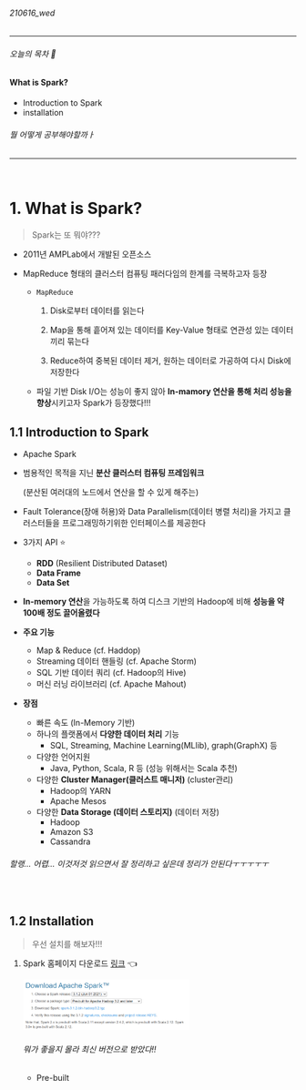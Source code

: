 ###### 210616_wed

<hr>




###### 오늘의 목차 :sparkler:

#### What is Spark?

- Introduction to Spark
- installation

###### 뭘 어떻게 공부해야할까ㅏ

<hr>
<br>


# 1. What is Spark?

> Spark는 또 뭐야???

- 2011년 AMPLab에서 개발된 오픈소스

- MapReduce 형태의 클러스터 컴퓨팅 패러다임의 한계를 극복하고자 등장

  - `MapReduce`

    1. Disk로부터 데이터를 읽는다
    2. Map을 통해 흩어져 있는 데이터를 Key-Value 형태로 연관성 있는 데이터끼리 묶는다

    3. Reduce하여 중복된 데이터 제거, 원하는 데이터로 가공하여 다시 Disk에 저장한다

  - 파일 기반 Disk I/O는 성능이 좋지 않아 **In-mamory 연산을 통해 처리 성능을 향상**시키고자 Spark가 등장했다!!!

## 1.1 Introduction to Spark

- Apache Spark

- 범용적인 목적을 지닌 **분산 클러스터 컴퓨팅 프레임워크** 

  (분산된 여러대의 노드에서 연산을 할 수 있게 해주는)

- Fault Tolerance(장애 허용)와 Data Parallelism(데이터 병렬 처리)을 가지고 클러스터들을 프로그래밍하기위한 인터페이스를 제공한다

- 3가지 API :star:
  
  - **RDD** (Resilient Distributed Dataset)
  - **Data Frame**
  - **Data Set**
  
- **In-memory 연산**을 가능하도록 하여 디스크 기반의 Hadoop에 비해 **성능을 약 100배 정도 끌어올렸다**

- **주요 기능**
  - Map & Reduce (cf. Haddop) 
  - Streaming 데이터 핸들링 (cf. Apache Storm) 
  - SQL 기반 데이터 쿼리 (cf. Hadoop의 Hive)
  - 머신 러닝 라이브러리 (cf. Apache Mahout)

- **장점**
  - 빠른 속도 (In-Memory 기반)
  - 하나의 플랫폼에서 **다양한 데이터 처리** 기능
    - SQL, Streaming, Machine Learning(MLlib), graph(GraphX) 등
  - 다양한 언어지원
    - Java, Python, Scala, R 등 (성능 위해서는 Scala 추천)
  - 다양한 **Cluster Manager(클러스트 매니저)** (cluster관리)
    - Hadoop의 YARN
    - Apache Mesos
  - 다양한 **Data Storage (데이터 스토리지)** (데이터 저장)
    - Hadoop
    - Amazon S3
    - Cassandra

###### 할랭... 어렵... 이것저것 읽으면서 잘 정리하고 싶은데 정리가 안된다ㅜㅜㅜㅜㅜ

<br>

## 1.2 Installation

> 우선 설치를 해보자!!!

1. Spark 홈페이지 다운로드 [링크](https://spark.apache.org/downloads.html) :point_left:

   <img src="1_what_is_spark.assets/image-20210617121910803.png" alt="image-20210617121910803" style="zoom:33%;" />

   ###### 뭐가 좋을지 몰라 최신 버전으로 받았다!!

   - Pre-built

   